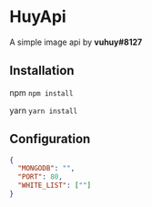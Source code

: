 # HuyApi
A simple image api by **vuhuy#8127**
## Installation
npm
```npm install```

yarn
```yarn install```
## Configuration
```json
{
  "MONGODB": "",
  "PORT": 80,
  "WHITE_LIST": [""]
}
```
